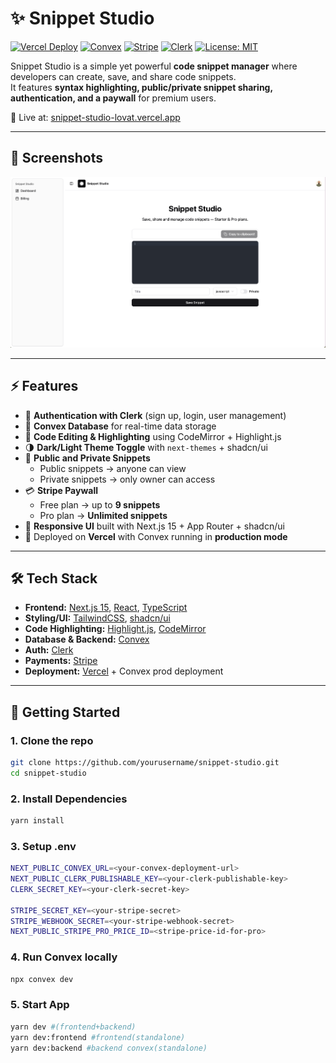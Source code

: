 # ✨ Snippet Studio

[![Vercel Deploy](https://img.shields.io/badge/Deployed%20on-Vercel-black?logo=vercel)](https://snippet-studio-lovat.vercel.app/)
[![Convex](https://img.shields.io/badge/Backend-Convex-blue)](https://convex.dev/)
[![Stripe](https://img.shields.io/badge/Payments-Stripe-purple?logo=stripe)](https://stripe.com/)
[![Clerk](https://img.shields.io/badge/Auth-Clerk-orange)](https://clerk.com/)
[![License: MIT](https://img.shields.io/badge/License-MIT-green.svg)](./LICENSE)

Snippet Studio is a simple yet powerful **code snippet manager** where developers can create, save, and share code snippets.  
It features **syntax highlighting, public/private snippet sharing, authentication, and a paywall** for premium users.  

🚀 Live at: [snippet-studio-lovat.vercel.app](https://snippet-studio-lovat.vercel.app/)

---

## 📸 Screenshots

![App Screenshot](./public/homepage-snippet.png)

---

## ⚡ Features

- 🔐 **Authentication with Clerk** (sign up, login, user management)
- 💾 **Convex Database** for real-time data storage
- 📝 **Code Editing & Highlighting** using CodeMirror + Highlight.js
- 🌗 **Dark/Light Theme Toggle** with `next-themes` + shadcn/ui
- 👥 **Public and Private Snippets**  
  - Public snippets → anyone can view  
  - Private snippets → only owner can access
- 💳 **Stripe Paywall**  
  - Free plan → up to **9 snippets**  
  - Pro plan → **Unlimited snippets**
- 📱 **Responsive UI** built with Next.js 15 + App Router + shadcn/ui
- 🚀 Deployed on **Vercel** with Convex running in **production mode**

---

## 🛠️ Tech Stack

- **Frontend:** [Next.js 15](https://nextjs.org/), [React](https://react.dev/), [TypeScript](https://www.typescriptlang.org/)  
- **Styling/UI:** [TailwindCSS](https://tailwindcss.com/), [shadcn/ui](https://ui.shadcn.com/)  
- **Code Highlighting:** [Highlight.js](https://highlightjs.org/), [CodeMirror](https://codemirror.net/)  
- **Database & Backend:** [Convex](https://convex.dev/)  
- **Auth:** [Clerk](https://clerk.com/)  
- **Payments:** [Stripe](https://stripe.com/)  
- **Deployment:** [Vercel](https://vercel.com/) + Convex prod deployment  

---

## 🚀 Getting Started

### 1. Clone the repo
```bash
git clone https://github.com/yourusername/snippet-studio.git
cd snippet-studio
```
### 2. Install Dependencies
```bash
yarn install
```

### 3. Setup .env
```bash
NEXT_PUBLIC_CONVEX_URL=<your-convex-deployment-url>
NEXT_PUBLIC_CLERK_PUBLISHABLE_KEY=<your-clerk-publishable-key>
CLERK_SECRET_KEY=<your-clerk-secret-key>

STRIPE_SECRET_KEY=<your-stripe-secret>
STRIPE_WEBHOOK_SECRET=<your-stripe-webhook-secret>
NEXT_PUBLIC_STRIPE_PRO_PRICE_ID=<stripe-price-id-for-pro>
```

### 4. Run Convex locally
```bash
npx convex dev
```
### 5. Start App
```bash
yarn dev #(frontend+backend)
yarn dev:frontend #frontend(standalone)
yarn dev:backend #backend convex(standalone)
```
